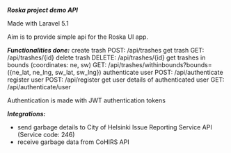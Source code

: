 ***Roska project demo API***

Made with Laravel 5.1

Aim is to provide simple api for the Roska UI app.

***Functionalities done:***
create trash POST: /api/trashes
get trash GET: /api/trashes/{id}
delete trash DELETE: /api/trashes/{id}
get trashes in bounds (coordinates: ne, sw) GET: /api/trashes/withinbounds?bounds=({ne_lat, ne_lng, sw_lat, sw_lng})
authenticate user POST: /api/authenticate
register user POST: /api/register
get user details of authenticated user GET: /api/authenticate/user

Authentication is made with JWT authentication tokens

***Integrations:***

- send garbage details to City of Helsinki Issue Reporting Service API (Service code: 246)
- receive garbage data from CoHIRS API


